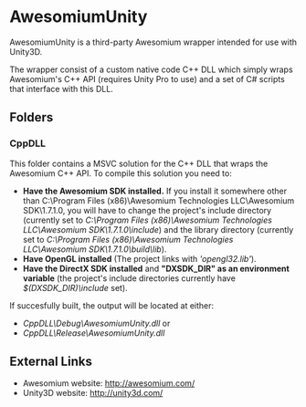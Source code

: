 AwesomiumUnity
================================

AwesomiumUnity is a third-party Awesomium wrapper intended for use with Unity3D.

The wrapper consist of a custom native code C++ DLL which simply wraps Awesomium's C++ API (requires Unity Pro to use) and a set of C# scripts that interface with this DLL.

Folders
--------------------------------

### CppDLL

This folder contains a MSVC solution for the C++ DLL that wraps the Awesomium C++ API.
To compile this solution you need to:

* **Have the Awesomium SDK installed.** If you install it somewhere other than C:\Program Files (x86)\Awesomium Technologies LLC\Awesomium SDK\1.7.1.0, you will have to change the project's include directory (currently set to _C:\Program Files (x86)\Awesomium Technologies LLC\Awesomium SDK\1.7.1.0\include_) and the library directory (currently set to _C:\Program Files (x86)\Awesomium Technologies LLC\Awesomium SDK\1.7.1.0\build\lib_).
* **Have OpenGL installed** (The project links with _'opengl32.lib'_).
* **Have the DirectX SDK installed** and **"DXSDK_DIR" as an environment variable** (the project's include directories currently have _$(DXSDK_DIR)\include_ set).

If succesfully built, the output will be located at either:

* _CppDLL\Debug\AwesomiumUnity.dll_
or
* _CppDLL\Release\AwesomiumUnity.dll_



External Links
--------------------------------

* Awesomium website: http://awesomium.com/
* Unity3D website: http://unity3d.com/